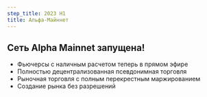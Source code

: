 ```yaml
---
step_title: 2023 H1
title: Альфа-Майннет
---
```


## Сеть Alpha Mainnet запущена!

- Фьючерсы с наличным расчетом теперь в прямом эфире
- Полностью децентрализованная псевдонимная торговля
- Рыночная торговля с полным перекрестным маржированием
- Создание рынка без разрешений
